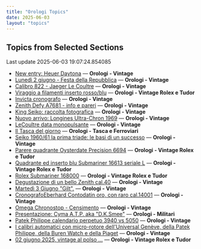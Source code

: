 ```yaml
---
title: "Orologi Topics"
date: 2025-06-03
layout: "topics"
---
```


## Topics from Selected Sections

Last update 2025-06-03 19:07:24.854085

- [New entry: Heuer Daytona](https://orologi.forumfree.it/?t=80692975) — **Orologi - Vintage**
- [Lunedì 2 giugno - Festa della Repubblica](https://orologi.forumfree.it/?t=80711832) — **Orologi - Vintage**
- [Calibro 822 - Jaeger Le Coultre](https://orologi.forumfree.it/?t=52759964) — **Orologi - Vintage**
- [Viraggio a filamenti inserto rosso/blu](https://orologi.forumfree.it/?t=80703308) — **Orologi - Vintage Rolex e Tudor**
- [Invicta cronografo](https://orologi.forumfree.it/?t=80712391) — **Orologi - Vintage**
- [Zenith Defy A7681 - info e pareri](https://orologi.forumfree.it/?t=80712425) — **Orologi - Vintage**
- [King Seiko: raccolta fotografica](https://orologi.forumfree.it/?t=78946994) — **Orologi - Vintage**
- [Nuovo arrivo: Longines Ultra-Chron 1969](https://orologi.forumfree.it/?t=80711169) — **Orologi - Vintage**
- [LeCoultre data monopulsante](https://orologi.forumfree.it/?t=80711995) — **Orologi - Vintage**
- [Il Tasca del giorno](https://orologi.forumfree.it/?t=80702163) — **Orologi - Tasca e Ferroviari**
- [Seiko 1960/61 la prima triade: le basi di un successo](https://orologi.forumfree.it/?t=80711444) — **Orologi - Vintage**
- [Parere quadrante Oysterdate Precision 6694](https://orologi.forumfree.it/?t=80705653) — **Orologi - Vintage Rolex e Tudor**
- [Quadrante ed inserto blu Submariner 16613 seriale L](https://orologi.forumfree.it/?t=80709553) — **Orologi - Vintage Rolex e Tudor**
- [Rolex Submariner 168000](https://orologi.forumfree.it/?t=80709399) — **Orologi - Vintage Rolex e Tudor**
- [Degustazione di un bello Zenith cal.40](https://orologi.forumfree.it/?t=80712780) — **Orologi - Vintage**
- [Martedì 3 Giugno "Gilt".](https://orologi.forumfree.it/?t=80713005) — **Orologi - Vintage**
- [CronografoEberhard Contodatin oro, con raro cal.14001](https://orologi.forumfree.it/?t=64689531) — **Orologi - Vintage**
- [Omega Chronostop - Censimento](https://orologi.forumfree.it/?t=80707535) — **Orologi - Vintage**
- [Presentazione: Cyma A.T.P. aka "D.K.Smee"](https://orologi.forumfree.it/?t=80712327) — **Orologi - Militari**
- [Patek Philippe calendario perpetuo 3940 vs 5050](https://orologi.forumfree.it/?t=76408201) — **Orologi - Vintage**
- [I calibri automatici con micro-rotore dell'Universal Genève, della Patek Philippe, della Buren Watch e della Piaget](https://orologi.forumfree.it/?t=80701756) — **Orologi - Vintage**
- [02 giugno 2025, vintage al polso ...](https://orologi.forumfree.it/?t=80712071) — **Orologi - Vintage Rolex e Tudor**
